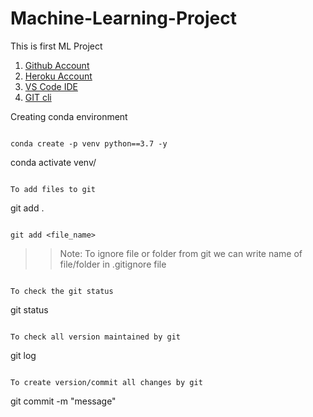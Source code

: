 # Machine-Learning-Project
This is first ML Project

1. [Github Account](https://github.com)
2. [Heroku Account](https://dashboard.heroku.com/login)
3. [VS Code IDE](https://code.visualstudio.com/download)
4. [GIT cli](https://git-scm.com/downloads)

Creating conda environment
```

conda create -p venv python==3.7 -y
``````

conda activate venv/
```

To add files to git
```

git add .
```

git add <file_name>
```

>>Note: To ignore file or folder from git we can write name of file/folder in .gitignore file
```

To check the git status
```

git status
```

To check all version maintained by git
```

git log
```

To create version/commit all changes by git
``````

git commit -m "message"
``````